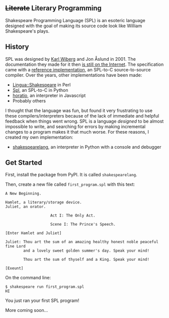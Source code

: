 ---
---

## ~~Literate~~ Literary Programming

Shakespeare Programming Language (SPL) is an esoteric language designed with the
goal of making its source code look like William Shakespeare's plays.

## History

SPL was designed by [Karl Wiberg](https://treskal.com/kha) and Jon Åslund in
2001. The documentation they made for it then [is still on the Internet](http://shakespearelang.sourceforge.net/report/shakespeare/shakespeare.html).
The specification came with a [reference implementation](http://shakespearelang.sf.net/download/spl-1.2.1.tar.gz),
an SPL-to-C source-to-source compiler. Over the years, other implementations have been made:

- [Lingua::Shakespeare](http://search.cpan.org/dist/Lingua-Shakespeare/lib/Lingua/Shakespeare.pod) in Perl
- [Spl](https://github.com/drsam94/Spl), an SPL-to-C in Python
- [horatio](https://github.com/mileszim/horatio), an interpreter in Javascript
- Probably others

I thought that the language was fun, but found it very frustrating to use these
compilers/interpreters because of the lack of immediate and helpful feedback
when things went wrong. SPL is a language *designed* to be almost impossible to
write, and searching for errors by making incremental changes to a program
makes it that much worse. For these reasons, I created my own implementation:

  - [shakespearelang](https://github.com/zmbc/shakespearelang), an interpreter in Python with a console and debugger

## Get Started

First, install the package from PyPI. It is called `shakespearelang`.

Then, create a new file called `first_program.spl` with this text:

```
A New Beginning.

Hamlet, a literary/storage device.
Juliet, an orator.

                    Act I: The Only Act.

                    Scene I: The Prince's Speech.

[Enter Hamlet and Juliet]

Juliet: Thou art the sum of an amazing healthy honest noble peaceful fine Lord
        and a lovely sweet golden summer's day. Speak your mind!

        Thou art the sum of thyself and a King. Speak your mind!

[Exeunt]
```

On the command line:

```
$ shakespeare run first_program.spl
HI
```

You just ran your first SPL program!

More coming soon...